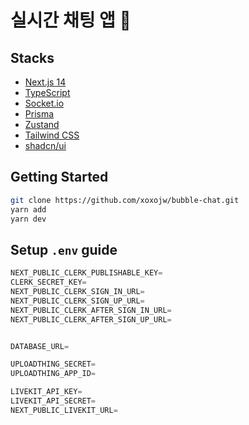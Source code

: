 # 실시간 채팅 앱 💬

## Stacks

- [Next.js 14](https://nextjs.org/)
- [TypeScript](https://www.typescriptlang.org/ko/)
- [Socket.io](https://socket.io/)
- [Prisma](https://www.prisma.io/)
- [Zustand](https://zustand-demo.pmnd.rs/)
- [Tailwind CSS](https://tailwindcss.com/)
- [shadcn/ui](https://ui.shadcn.com/)

## Getting Started
```bash
git clone https://github.com/xoxojw/bubble-chat.git
yarn add
yarn dev
```

## Setup `.env` guide

```js
NEXT_PUBLIC_CLERK_PUBLISHABLE_KEY=
CLERK_SECRET_KEY=
NEXT_PUBLIC_CLERK_SIGN_IN_URL=
NEXT_PUBLIC_CLERK_SIGN_UP_URL=
NEXT_PUBLIC_CLERK_AFTER_SIGN_IN_URL=
NEXT_PUBLIC_CLERK_AFTER_SIGN_UP_URL=


DATABASE_URL=

UPLOADTHING_SECRET=
UPLOADTHING_APP_ID=

LIVEKIT_API_KEY=
LIVEKIT_API_SECRET=
NEXT_PUBLIC_LIVEKIT_URL=
```